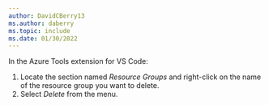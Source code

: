 ```yaml
---
author: DavidCBerry13
ms.author: daberry
ms.topic: include
ms.date: 01/30/2022
---
```

In the Azure Tools extension for VS Code:

1. Locate the section named *Resource Groups* and right-click on the name of the resource group you want to delete.
1. Select *Delete* from the menu.

